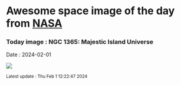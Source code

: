 
# Awesome space image of the day from [NASA](https://api.nasa.gov/)

### Today image : NGC 1365: Majestic Island Universe
Date : 2024-02-01

![](https://apod.nasa.gov/apod/image/2402/NGC1365_v4_1024.jpg)

<small>Latest update : Thu Feb  1 12:22:47 2024</small>
        